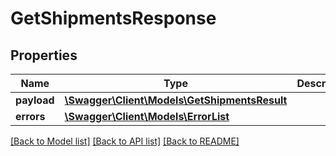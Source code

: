 # GetShipmentsResponse

## Properties
Name | Type | Description | Notes
------------ | ------------- | ------------- | -------------
**payload** | [**\Swagger\Client\Models\GetShipmentsResult**](GetShipmentsResult.md) |  | [optional] 
**errors** | [**\Swagger\Client\Models\ErrorList**](ErrorList.md) |  | [optional] 

[[Back to Model list]](../../README.md#documentation-for-models) [[Back to API list]](../../README.md#documentation-for-api-endpoints) [[Back to README]](../../README.md)

